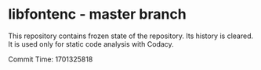 # libfontenc - master branch

This repository contains frozen state of the repository.
Its history is cleared. It is used only for static code
analysis with Codacy.

Commit Time: 1701325818